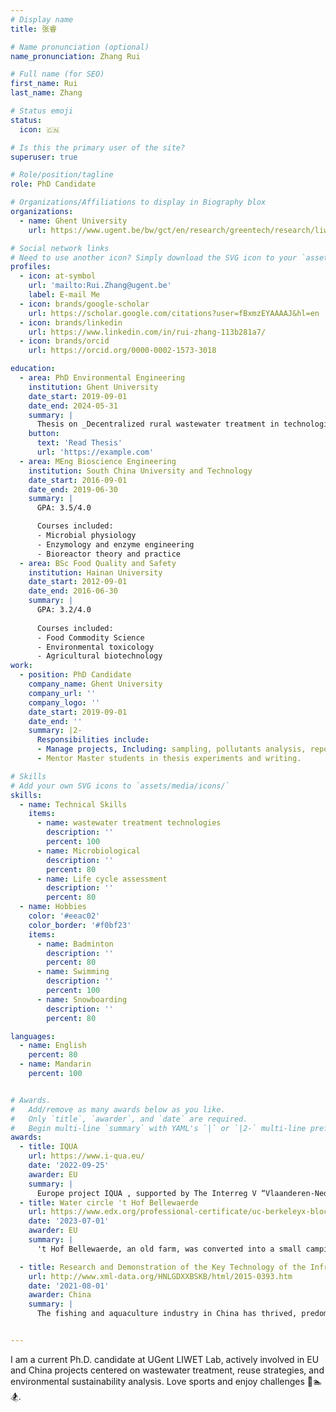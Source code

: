 ```yaml
---
# Display name
title: 张睿

# Name pronunciation (optional)
name_pronunciation: Zhang Rui

# Full name (for SEO)
first_name: Rui
last_name: Zhang

# Status emoji
status:
  icon: 🇨🇳

# Is this the primary user of the site?
superuser: true

# Role/position/tagline
role: PhD Candidate

# Organizations/Affiliations to display in Biography blox
organizations:
  - name: Ghent University
    url: https://www.ugent.be/bw/gct/en/research/greentech/research/liwet

# Social network links
# Need to use another icon? Simply download the SVG icon to your `assets/media/icons/` folder.
profiles:
  - icon: at-symbol
    url: 'mailto:Rui.Zhang@ugent.be'
    label: E-mail Me
  - icon: brands/google-scholar
    url: https://scholar.google.com/citations?user=fBxmzEYAAAAJ&hl=en
  - icon: brands/linkedin
    url: https://www.linkedin.com/in/rui-zhang-113b281a7/
  - icon: brands/orcid
    url: https://orcid.org/0000-0002-1573-3018

education:
  - area: PhD Environmental Engineering
    institution: Ghent University
    date_start: 2019-09-01
    date_end: 2024-05-31
    summary: |
      Thesis on _Decentralized rural wastewater treatment in technological feasibility and environmental sustainability_. Supervised by [Prof Stijn Van Hulle](https://research.ugent.be/web/person/stijn-van-hulle-0/en) and [Prof Diederik Rousseau](https://research.ugent.be/web/person/diederik-rousseau-0/en). Presented papers at 2 conferences, Publicated 4 papers as first and/or corresponding author. Working on 2 papers under review.
    button:
      text: 'Read Thesis'
      url: 'https://example.com'
  - area: MEng Bioscience Engineering
    institution: South China University and Technology
    date_start: 2016-09-01
    date_end: 2019-06-30
    summary: |
      GPA: 3.5/4.0

      Courses included:
      - Microbial physiology 
      - Enzymology and enzyme engineering
      - Bioreactor theory and practice 
  - area: BSc Food Quality and Safety
    institution: Hainan University
    date_start: 2012-09-01
    date_end: 2016-06-30
    summary: |
      GPA: 3.2/4.0
      
      Courses included:
      - Food Commodity Science
      - Environmental toxicology
      - Agricultural biotechnology
work:
  - position: PhD Candidate
    company_name: Ghent University
    company_url: ''
    company_logo: ''
    date_start: 2019-09-01
    date_end: ''
    summary: |2-
      Responsibilities include:
      - Manage projects, Including: sampling, pollutants analysis, reporting, academic writing
      - Mentor Master students in thesis experiments and writing.

# Skills
# Add your own SVG icons to `assets/media/icons/`
skills:
  - name: Technical Skills
    items:
      - name: wastewater treatment technologies
        description: ''
        percent: 100
      - name: Microbiological
        description: ''
        percent: 80
      - name: Life cycle assessment
        description: ''
        percent: 80
  - name: Hobbies
    color: '#eeac02'
    color_border: '#f0bf23'
    items:
      - name: Badminton
        description: ''
        percent: 80
      - name: Swimming 
        description: ''
        percent: 100
      - name: Snowboarding
        description: ''
        percent: 80

languages:
  - name: English
    percent: 80
  - name: Mandarin
    percent: 100


# Awards.
#   Add/remove as many awards below as you like.
#   Only `title`, `awarder`, and `date` are required.
#   Begin multi-line `summary` with YAML's `|` or `|2-` multi-line prefix and indent 2 spaces below.
awards:
  - title: IQUA
    url: https://www.i-qua.eu/
    date: '2022-09-25'
    awarder: EU
    summary: |
      Europe project IQUA , supported by The Interreg V “Vlaanderen-Nederland” program. Aims to provide qualitative solutions for decentralized wastewater treatment through innovation. There is the testing of wastewater technologies at a goat farm, a catering business, a carwash, and a local football club. There is a strong focus on the local reuse of treated wastewater and the recovery of raw materials (nutrients) and energy. 
  - title: Water circle 't Hof Bellewaerde
    url: https://www.edx.org/professional-certificate/uc-berkeleyx-blockchain-fundamentals
    date: '2023-07-01'
    awarder: EU
    summary: |
      't Hof Bellewaerde, an old farm, was converted into a small camping site. The property is 3.3ha and is located on an archaeological site of World War I, which is why disturbance of the soil must be limited. Since utilities are excluded for 't Hof Bellewaerde and because the owners also want to keep their ecological footprint as small as possible, the wastewater from the toilets and the communal sanitary block will be purified by a Phytoparking. This is an aerated constructed wetland that is placed under a parking lot. This purified wastewater will subsequently be reused for toilet flushing. This ecological approach ensures that the impact on the site is minimal.

  - title: Research and Demonstration of the Key Technology of the Infrastructural Improvement and Functional Extension of the Traditional Village
    url: http://www.xml-data.org/HNLGDXXBSKB/html/2015-0393.htm
    date: '2021-08-01'
    awarder: China
    summary: |
      The fishing and aquaculture industry in China has thrived, predominantly situated in rural areas. However, this success has prompted concerns about the impact on rural wastewater treatment in Guangdong, posing a challenge to the region's economic growth. This project addresses this issue by focusing on the design and implementation of innovative facilities or technologies aimed at efficient nitrogen removal and enhanced dissolved oxygen concentration. These improvements are essential for the potential reuse of water, aligning with sustainable wastewater management practices.


---
```


I am a current Ph.D. candidate at UGent LIWET Lab, actively involved in EU and China projects centered on wastewater treatment, reuse strategies, and environmental sustainability analysis. Love sports and enjoy challenges 🏸🏊🏂. 
